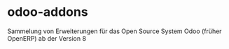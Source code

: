 odoo-addons
===========

Sammelung von Erweiterungen für das Open Source System Odoo (früher OpenERP) ab der Version 8
